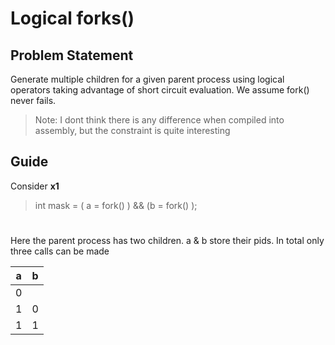 # Logical forks()

## Problem Statement
Generate multiple children for a given parent process using logical operators taking advantage of short circuit evaluation.
We assume fork() never fails.
> Note: I dont think there is any difference when compiled into assembly, but the constraint is quite interesting

## Guide
Consider **x1**
>int mask = ( a = fork() ) && (b = fork() );
#
Here the parent process has two children. a & b store their pids. In total only three calls can be made

| a | b |
|---|---|
| 0 |   |
| 1 | 0 |
| 1 | 1 |
